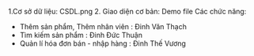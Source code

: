 1.Cơ sở dữ liệu: CSDL.png
2. Giao diện cơ bản: Demo file
Các chức năng:
- Thêm sản phẩm, Thêm nhân viên : Đinh Văn Thạch
- Tìm kiếm sản phẩm : Đinh Đức Thuận
- Quản lí hóa đơn bán - nhập hàng : Đinh Thế Vương

